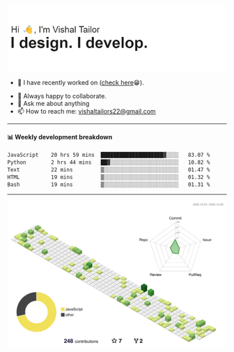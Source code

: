 ![Hi, I'm Vishal Tailor. I design. I develop.](https://github.com/vishaltailors/vishaltailors/blob/main/header.png?raw=true)

- 🔭 I have recently worked on ([check here](https://vishaltailor.com)😁).
<!-- - 🎦 Currently watching: JavaScript: The Hard Parts By Will Sentance. -->
- 👯 Always happy to collaborate.
- 💬 Ask me about anything
- 📫 How to reach me: <a href="mailto:vishaltailors22@gmail.com">vishaltailors22@gmail.com</a>

<hr /> 
<h4>📊 Weekly development breakdown</h4>
<!--START_SECTION:waka-->

```txt
JavaScript    20 hrs 59 mins  ████████████████████▓░░░░   83.07 %
Python        2 hrs 44 mins   ██▓░░░░░░░░░░░░░░░░░░░░░░   10.82 %
Text          22 mins         ▒░░░░░░░░░░░░░░░░░░░░░░░░   01.47 %
HTML          19 mins         ▒░░░░░░░░░░░░░░░░░░░░░░░░   01.32 %
Bash          19 mins         ▒░░░░░░░░░░░░░░░░░░░░░░░░   01.31 %
```

<!--END_SECTION:waka-->
<hr /> 

![](./profile-3d-contrib/profile-green-animate.svg)
